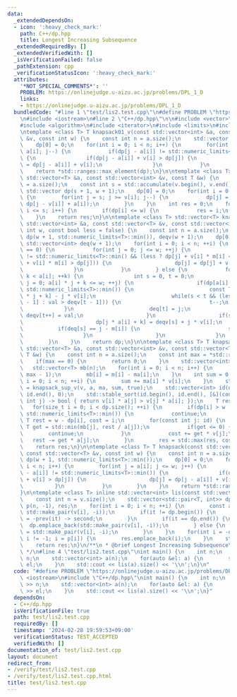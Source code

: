 ```yaml
---
data:
  _extendedDependsOn:
  - icon: ':heavy_check_mark:'
    path: C++/dp.hpp
    title: Longest Increasing Subsequence
  _extendedRequiredBy: []
  _extendedVerifiedWith: []
  _isVerificationFailed: false
  _pathExtension: cpp
  _verificationStatusIcon: ':heavy_check_mark:'
  attributes:
    '*NOT_SPECIAL_COMMENTS*': ''
    PROBLEM: https://onlinejudge.u-aizu.ac.jp/problems/DPL_1_D
    links:
    - https://onlinejudge.u-aizu.ac.jp/problems/DPL_1_D
  bundledCode: "#line 1 \"test/lis2.test.cpp\"\n#define PROBLEM \"https://onlinejudge.u-aizu.ac.jp/problems/DPL_1_D\"\
    \n#include <iostream>\n#line 2 \"C++/dp.hpp\"\n\n#include <vector>\n#include <utility>\n\
    #include <algorithm>\n#include <iterator>\n#include <limits>\n#include <numeric>\n\
    \ntemplate <class T> T knapsack01_v(const std::vector<int> &a, const std::vector<T>\
    \ &v, const int w) {\n    const int n = a.size();\n    std::vector dp(w + 1, std::numeric_limits<T>::min());\n\
    \    dp[0] = 0;\n    for(int i = 0; i < n; i++) {\n        for(int j = w; j >=\
    \ a[i]; j--) {\n            if(dp[j - a[i]] != std::numeric_limits<T>::min())\
    \ {\n                if(dp[j - a[i]] + v[i] > dp[j]) {\n                    dp[j]\
    \ = dp[j - a[i]] + v[i];\n                }\n            }\n        }\n    }\n\
    \    return *std::ranges::max_element(dp);\n}\n\ntemplate <class T> int knapsack01_w(const\
    \ std::vector<T> &a, const std::vector<int> &v, const T &w) {\n    const int n\
    \ = a.size();\n    const int s = std::accumulate(v.begin(), v.end(), 0);\n   \
    \ std::vector dp(s + 1, w + 1);\n    dp[0] = 0;\n    for(int i = 0; i < n; i++)\
    \ {\n        for(int j = s; j >= v[i]; j--) {\n            dp[j] = std::min(dp[j],\
    \ dp[j - v[i]] + a[i]);\n        }\n    }\n    int res = 0;\n    for(int i = 0;\
    \ i <= s; i++) {\n        if(dp[i] <= w) {\n            res = i;\n        }\n\
    \    }\n    return res;\n}\n\ntemplate <class T> std::vector<T> knapsack_sup_v(const\
    \ std::vector<int> &a, const std::vector<T> &v, const std::vector<int> &m, const\
    \ int w, const bool less = false) {\n    const int n = a.size();\n    std::vector<T>\
    \ dp(w + 1, std::numeric_limits<T>::min()), deqv(w + 1);\n    dp[0] = 0;\n   \
    \ std::vector<int> deq(w + 1);\n    for(int i = 0; i < n; ++i) {\n        if(a[i]\
    \ == 0) {\n            for(int j = 0; j <= w; ++j) {\n                if(dp[j]\
    \ != std::numeric_limits<T>::min() && (less ? dp[j] + v[i] * m[i] < dp[j] : dp[j]\
    \ + v[i] * m[i] > dp[j])) {\n                    dp[j] = dp[j] + v[i] * m[i];\n\
    \                }\n            }\n        } else {\n            for(int k = 0;\
    \ k < a[i]; ++k) {\n                int s = 0, t = 0;\n                for(int\
    \ j = 0; a[i] * j + k <= w; ++j) {\n                    if(dp[a[i] * j + k] !=\
    \ std::numeric_limits<T>::min()) {\n                        const T val = dp[a[i]\
    \ * j + k] - j * v[i];\n                        while(s < t && (less ? val < deqv[t\
    \ - 1] : val > deqv[t - 1])) {\n                            t--;\n           \
    \             }\n                        deq[t] = j;\n                       \
    \ deqv[t++] = val;\n                    }\n                    if(s < t) {\n \
    \                       dp[j * a[i] + k] = deqv[s] + j * v[i];\n             \
    \           if(deq[s] == j - m[i]) {\n                            s++;\n     \
    \                   }\n                    }\n                }\n            }\n\
    \        }\n    }\n    return dp;\n}\n\ntemplate <class T> T knapsack_sup_w(const\
    \ std::vector<T> &a, const std::vector<int> &v, const std::vector<T> &m, const\
    \ T &w) {\n    const int n = a.size();\n    const int max = *std::ranges::max_element(v);\n\
    \    if(max == 0) {\n        return 0;\n    }\n    std::vector<int> ma(n);\n \
    \   std::vector<T> mb(n);\n    for(int i = 0; i < n; i++) {\n        ma[i] = std::min<int>(m[i],\
    \ max - 1);\n        mb[i] = m[i] - ma[i];\n    }\n    int sum = 0;\n    for(int\
    \ i = 0; i < n; ++i) {\n        sum += ma[i] * v[i];\n    }\n    std::vector dp\
    \ = knapsack_sup_v(v, a, ma, sum, true);\n    std::vector<int> id(n);\n    std::iota(id.begin(),\
    \ id.end(), 0);\n    std::stable_sort(id.begin(), id.end(), [&](const int i, const\
    \ int j) -> bool { return v[i] * a[j] > v[j] * a[i]; });\n    T res = T{};\n \
    \   for(size_t i = 0; i < dp.size(); ++i) {\n        if(dp[i] > w || dp[i] ==\
    \ std::numeric_limits<T>::min()) {\n            continue;\n        }\n       \
    \ T rest = w - dp[i], cost = i;\n        for(const int j: id) {\n            const\
    \ T get = std::min(mb[j], rest / a[j]);\n            if(get <= 0) {\n        \
    \        continue;\n            }\n            cost += get * v[j];\n         \
    \   rest -= get * a[j];\n        }\n        res = std::max(res, cost);\n    }\n\
    \    return res;\n}\n\ntemplate <class T> T knapsack(const std::vector<int> &a,\
    \ const std::vector<T> &v, const int w) {\n    const int n = a.size();\n    std::vector\
    \ dp(w + 1, std::numeric_limits<T>::min());\n    dp[0] = 0;\n    for(int i = 0;\
    \ i < n; i++) {\n        for(int j = a[i]; j <= w; j++) {\n            if(dp[j\
    \ - a[i]] != std::numeric_limits<T>::min()) {\n                if(dp[j - a[i]]\
    \ + v[i] > dp[j]) {\n                    dp[j] = dp[j - a[i]] + v[i];\n      \
    \          }\n            }\n        }\n    }\n    return *std::ranges::max_element(dp);\n\
    }\n\ntemplate <class T> inline std::vector<int> lis(const std::vector<T> &v) {\n\
    \    const int n = v.size();\n    std::vector<std::pair<T, int>> dp;\n    std::vector<int>\
    \ p(n, -1), res;\n    for(int i = 0; i < n; ++i) {\n        const auto it = std::ranges::lower_bound(dp,\
    \ std::make_pair(v[i], -i));\n        if(it != dp.begin()) {\n            p[i]\
    \ = -prev(it) -> second;\n        }\n        if(it == dp.end()) {\n          \
    \  dp.emplace_back(std::make_pair(v[i], -i));\n        } else {\n            *it\
    \ = std::make_pair(v[i], -i);\n        }\n    }\n    for(int i = -dp.back().second;\
    \ i != -1; i = p[i]) {\n        res.emplace_back(i);\n    }\n    std::ranges::reverse(res);\n\
    \    return res;\n}\n/**\n * @brief Longest Increasing Subsequence\n * @see https://nyaannyaan.github.io/library/dp/longest-increasing-sequence.hpp\n\
    \ */\n#line 4 \"test/lis2.test.cpp\"\nint main() {\n    int n;\n    std::cin >>\
    \ n;\n    std::vector<int> a(n);\n    for(auto &el: a) {\n        std::cin >>\
    \ el;\n    }\n    std::cout << lis(a).size() << '\\n';\n}\n"
  code: "#define PROBLEM \"https://onlinejudge.u-aizu.ac.jp/problems/DPL_1_D\"\n#include\
    \ <iostream>\n#include \"C++/dp.hpp\"\nint main() {\n    int n;\n    std::cin\
    \ >> n;\n    std::vector<int> a(n);\n    for(auto &el: a) {\n        std::cin\
    \ >> el;\n    }\n    std::cout << lis(a).size() << '\\n';\n}"
  dependsOn:
  - C++/dp.hpp
  isVerificationFile: true
  path: test/lis2.test.cpp
  requiredBy: []
  timestamp: '2024-02-28 19:59:53+09:00'
  verificationStatus: TEST_ACCEPTED
  verifiedWith: []
documentation_of: test/lis2.test.cpp
layout: document
redirect_from:
- /verify/test/lis2.test.cpp
- /verify/test/lis2.test.cpp.html
title: test/lis2.test.cpp
---
```

